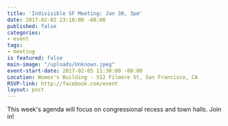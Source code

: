 ```yaml
---
title: 'Indivisible SF Meeting: Jan 30, 3pm'
date: 2017-02-02 23:10:00 -08:00
published: false
categories:
- event
tags:
- meeting
is featured: false
main-image: "/uploads/Unknown.jpeg"
event-start-date: 2017-02-05 11:30:00 -08:00
Location: Women's Building - 512 Filmore St, San Francisco, CA
RSVP-link: http://facebook.com/event
layout: post
---
```


This week's agenda will focus on congressional recess and town halls. Join in!